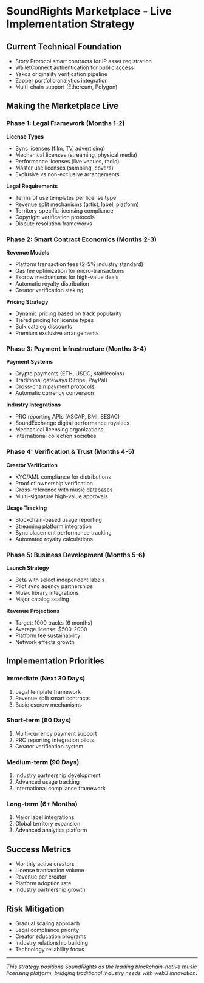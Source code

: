 # SoundRights Marketplace - Live Implementation Strategy

## Current Technical Foundation
- Story Protocol smart contracts for IP asset registration
- WalletConnect authentication for public access
- Yakoa originality verification pipeline
- Zapper portfolio analytics integration
- Multi-chain support (Ethereum, Polygon)

## Making the Marketplace Live

### Phase 1: Legal Framework (Months 1-2)
**License Types**
- Sync licenses (film, TV, advertising)
- Mechanical licenses (streaming, physical media)
- Performance licenses (live venues, radio)
- Master use licenses (sampling, covers)
- Exclusive vs non-exclusive arrangements

**Legal Requirements**
- Terms of use templates per license type
- Revenue split mechanisms (artist, label, platform)
- Territory-specific licensing compliance
- Copyright verification protocols
- Dispute resolution frameworks

### Phase 2: Smart Contract Economics (Months 2-3)
**Revenue Models**
- Platform transaction fees (2-5% industry standard)
- Gas fee optimization for micro-transactions
- Escrow mechanisms for high-value deals
- Automatic royalty distribution
- Creator verification staking

**Pricing Strategy**
- Dynamic pricing based on track popularity
- Tiered pricing for license types
- Bulk catalog discounts
- Premium exclusive arrangements

### Phase 3: Payment Infrastructure (Months 3-4)
**Payment Systems**
- Crypto payments (ETH, USDC, stablecoins)
- Traditional gateways (Stripe, PayPal)
- Cross-chain payment protocols
- Automatic currency conversion

**Industry Integrations**
- PRO reporting APIs (ASCAP, BMI, SESAC)
- SoundExchange digital performance royalties
- Mechanical licensing organizations
- International collection societies

### Phase 4: Verification & Trust (Months 4-5)
**Creator Verification**
- KYC/AML compliance for distributions
- Proof of ownership verification
- Cross-reference with music databases
- Multi-signature high-value approvals

**Usage Tracking**
- Blockchain-based usage reporting
- Streaming platform integration
- Sync placement performance tracking
- Automated royalty calculations

### Phase 5: Business Development (Months 5-6)
**Launch Strategy**
- Beta with select independent labels
- Pilot sync agency partnerships
- Music library integrations
- Major catalog scaling

**Revenue Projections**
- Target: 1000 tracks (6 months)
- Average license: $500-2000
- Platform fee sustainability
- Network effects growth

## Implementation Priorities

### Immediate (Next 30 Days)
1. Legal template framework
2. Revenue split smart contracts
3. Basic escrow mechanisms

### Short-term (60 Days)
1. Multi-currency payment support
2. PRO reporting integration pilots
3. Creator verification system

### Medium-term (90 Days)
1. Industry partnership development
2. Advanced usage tracking
3. International compliance framework

### Long-term (6+ Months)
1. Major label integrations
2. Global territory expansion
3. Advanced analytics platform

## Success Metrics
- Monthly active creators
- License transaction volume
- Revenue per creator
- Platform adoption rate
- Industry partnership growth

## Risk Mitigation
- Gradual scaling approach
- Legal compliance priority
- Creator education programs
- Industry relationship building
- Technology reliability focus

---
*This strategy positions SoundRights as the leading blockchain-native music licensing platform, bridging traditional industry needs with web3 innovation.*